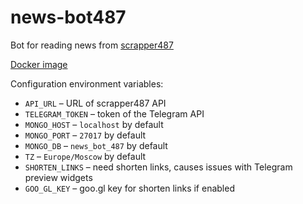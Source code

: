 # news-bot487

Bot for reading news from [scrapper487](https://github.com/andre487/scrapper487)

[Docker image](https://hub.docker.com/r/andre487/news-bot487/)

Configuration environment variables:
  * `API_URL` – URL of scrapper487 API
  * `TELEGRAM_TOKEN` – token of the Telegram API
  * `MONGO_HOST` – `localhost` by default
  * `MONGO_PORT` – `27017` by default
  * `MONGO_DB` – `news_bot_487` by default
  * `TZ` – `Europe/Moscow` by default
  * `SHORTEN_LINKS` – need shorten links, causes issues with Telegram preview widgets
  * `GOO_GL_KEY` – goo.gl key for shorten links if enabled
